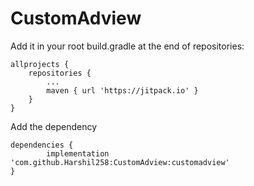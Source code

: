 # CustomAdview


Add it in your root build.gradle at the end of repositories:


	allprojects {
		repositories {
			...
			maven { url 'https://jitpack.io' }
		}
	}
  
  
  Add the dependency
  
  	dependencies {
	        implementation 'com.github.Harshil258:CustomAdview:customadview'
	}
  
  
